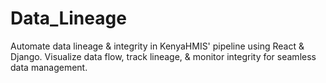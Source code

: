 # Data_Lineage
Automate data lineage &amp; integrity in KenyaHMIS' pipeline using React &amp; Django. Visualize data flow, track lineage, &amp; monitor integrity for seamless data management.
